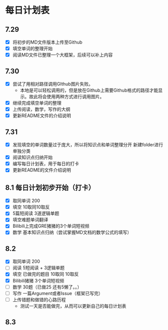 # 每日计划表

## 7.29 

- [x] 将初步的MD文件版本上传至Github
- [x] 填空单词的整理开始
- [x] 阅读MD文件已整理一个大框架，后续可以补上内容

## 7.30 

- [x] 尝试了用相对路径调用GIthub图片失败。
  - 本地是可以轻松调用的，但是放在Github上需要Github格式的路径才能显示。故此将会使用两种方式进行调用图片。
- [x] 继续完成填空单词的整理
- [x] 上传阅读，数学，写作的大纲
- [x] 更新README文件的介绍说明

## 7.31 

- [x] 发现填空的单词数量过于庞大，所以将知识点和单词整理分开 新建folder进行单独分类
- [x] 阅读知识点归纳开始
- [x] 编写每日计划表，用于每日的打卡
- [x] 更新README的文件介绍说明

## 8.1 每日计划初步开始（打卡）
  - [x] 取同单词 200
  - [x] 填空 10取同10取反
  - [x] 5篇短阅读 3道逻辑单题
  - [x] 填空难题单词翻译
  - [x] Bilibili上完成GRE猪猪的3个单词短视频
  - [x] 数学 基本知识点归纳（尝试掌握MD文档的数学公式的填写）

## 8.2

- [x] 取同单词 200
- [ ] 阅读 5短阅读 + 3逻辑单题
- [x] 填空 已做完的题目 10取同 10取反
- [x] Bilibili猪猪 3个单词短视频
- [ ] 数学 30题（已做25 还有5懒了。。）
- [ ] 写作 一篇Argument或者Issue（框架已写完）
- [ ] 上传错题和做错的心路历程
  - 测试一天是否能做完，从而可以更新自己的每日计划表

## 8.3

